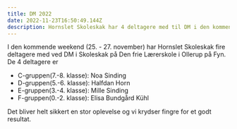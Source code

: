 ```yaml
---
title: DM 2022
date: 2022-11-23T16:50:49.144Z
description: Hornslet Skoleskak har 4 deltagere med til DM i den kommende weekend
---
```

I﻿ den kommende weekend (25. - 27. november) har Hornslet Skoleskak fire deltagere med ved DM i Skoleskak på Den frie Lærerskole i Ollerup på Fyn. De 4 deltagere er 

* C-gruppen(7.-8. klasse): Noa Sinding
* D﻿-gruppen(5.-6. klasse): Halfdan Horn
* E﻿-gruppen(3.-4. klasse): Mille Sinding
* F﻿-gruppen(0.-2. klasse): Elisa Bundgård Kühl

D﻿et bliver helt sikkert en stor oplevelse og vi krydser fingre for et godt resultat.